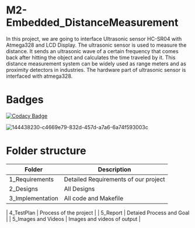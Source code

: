 # M2-Embedded_DistanceMeasurement

In this project, we are going to interface Ultrasonic sensor HC-SR04 with Atmega328 and LCD Display. The ultrasonic sensor is used to measure the distance. It sends an ultrasonic wave of a certain frequency that comes back after hitting the object and calculates the time traveled by it. This distance measurement system can be widely used as range meters and as proximity detectors in industries. The hardware part of ultrasonic sensor is interfaced with atmega328.


# Badges


[![Codacy Badge](https://api.codacy.com/project/badge/Grade/62650063c82c4c2c8caf00c612695ac8)](https://app.codacy.com/gh/40020851/M2-Embedded_DistanceMeasurement?utm_source=github.com&utm_medium=referral&utm_content=40020851/M2-Embedded_DistanceMeasurement&utm_campaign=Badge_Grade_Settings)





![144438230-c4669e79-832d-457d-a7a6-6a74f593003c](https://user-images.githubusercontent.com/94366047/144438276-af77aa24-63fc-4b47-81db-0ca64f311a38.png)



# Folder structure

| Folder | 	Description |
| -- | ------------ |
| 1_Requirements |	Detailed Requirements of our project |
| 2_Designs |	All Designs |
|3_Implementation |	All code and Makefile |

| 4_TestPlan |	Process of the project |
| 5_Report |	Detaied Process and Goal |
| 5_Images and Videos |	Images and videos of output |






